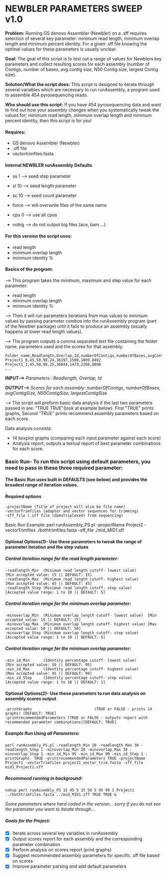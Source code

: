 # NEWBLER PARAMETERS SWEEP v1.0

**Problem:** Running GS denovo Assembler (Newbler) on a .sff requires selection of several key parameter: minimum read length, minimum overlap length and minimum percent identity. For a given .sff file knowing the optimal values for these parameters is usually unclear.

**Goal:** The goal of this script is to test out a range of values for Newblers key parameters and collect resulting scores for each assembly (number of Contigs, number of bases, avg contig size, N50 Contig size, largest Contig size).

**Solution/What the script does:** This script is designed to iterate through several variables which are necessary to run runAssembly, a program used to assemble 454 pyrosequencing reads.

**Who should use this script:** If you have 454 pyrosequencing data and want to find out how your assembly changes when you systematically tweak the values for; minimum read length, minimum overlap length and minimum percent identity, then this script is for you!

#### Requires:
- GS denovo Assembler (Newbler)
- .sff file
- vectortrimfiles.fasta

#### Internal NEWBLER runAssembly Defaults
- ss 1  --> seed step parameter

- sl 10 --> seed length parameter

- sc 10 --> seed count parameter

- force --> will overwrite files of the same name

- cpu 0 --> use all cpus

- nobig --> do not output big files (ace, bam ...)

#### For this version the script uses:
- read length
- minimum overlap length
- minimum identity %

#### Basics of the program:

--> This program takes the minimum, maximum and step value for each parameter:
- read length
- minimum overlap length
- minimum identity %

--> Then it will run parameters iterations from max values to minimum values by passing parameter combos into the runAssembly program (part of the Newbler package) until it fails to produce an assembly (usually happens at lower read length values).

--> The program outputs a comma separated text file containing the folder name, parameters used and the scores for that assembly:

	Folder_name,Readlength,Overlap,Id,numberOfContigs,numberOfBases,avgContigSize,N50ContigSize,largestContigSize
	Project1_0,45,50,99,24,36197,1508,1809,8402
	Project1_1,45,50,98,25,36844,1473,2208,8090
	...

**INPUT-->** *Parameters : Readlength, Overlap, Id*

**OUTPUT-->** *Scores for each assembly: numberOfContigs, numberOfBases, avgContigSize, N50ContigSize, largestContigSize*

--> The script will preform basic data analysis if the last two parameters passed in are: "TRUE TRUE"(look at example below). First "TRUE" prints graphs, Second "TRUE" prints recommend assembly parameters based on each score.

Data analysis consists:
- 14 boxplot graphs (comparing each input parameter against each score)
- Analysis report, outputs a textual report of best parameter combinations for each score.

### Basic Run- To run this script using default parameters, you need to pass in these three required parameter:
#### The Basic Run uses built in DEFAULTS (see below) and provides the broadest range of iteration values.
#### Required options
	-projectName (Title of project will also be file name)
	-vectorTrimfiles (adapter and vector sequences for trimming)
	-sff_file (.sff file (demultiplexed) from sequencing)

  Basic Run Example:
	perl runAssembly_PS.pl -projectName Project2 -vectorTrimfiles ./bothtrimfiles.fasta -sff_file ./mid_MID1.sff

#### Optional Options(1)- Use these parameters to tweak the range of parameter iteration and the step values
##### Control iteration range for the read length parameter:
	-readlength_Min  (Minimum read length cutoff- lowest value)			[Min accepted value: 15 || DEFAULT: 15]
	-readlength_Max  (Minimum read length cutoff- highest value)		[Max accepted value: 45 || DEFAULT: 45]
	-readlength_Step (Minimum read length cutoff- step value)				[Accepted value range: 1 to 10 || DEFAULT: 5]

##### Control iteration range for the minimum overlap parameter:
	-minoverlap_Min  (Minimum overlap length cutoff- lowest value) 	[Min accepted value: 15 || DEFAULT: 15]
	-minoverlap_Max  (Minimum overlap length cutoff- highest value) [Max accepted value: 50 || DEFAULT: 50]
	-minoverlap_Step (Minimum overlap length cutoff- step value) 		[Accepted value range: 1 to 10 || DEFAULT: 5]

##### Control iteration range for the minimum overlap parameter:
	-min_id_Min      (Identity percentage cutoff- lowest value) 		[Min accepted value: 50 || DEFAULT: 95]
	-min_id_Max      (Identity percentage cutoff- highest value)		[Max accepted value: 45 || DEFAULT: 99]
	-min_id_Step     (Identity percentage cutoff- step value)				[Accepted value range: 1 to 10 || DEFAULT: 1]

#### Optional Options(2)- Use these parameters to run data analysis on assembly scores output
	-printGraphs     						(TRUE or FALSE - prints 14 graphs) [DEFAULT: TRUE]
	-printrecommendedParameters (TRUE or FALSE - outputs report with recommended parameter combinations)[DEFAULT: TRUE]


##### Example Run Using all Parameters:

	perl runAssembly_PS.pl -readlength_Min 20 -readlength_Max 30 -readlength_Step 1 -minoverlap_Min 20 -minoverlap_Max 30 -minoverlap_Step 1 -min_id_Min 95 -min_id_Max 99 -min_id_Step 1 -printGraphs  TRUE -printrecommendedParameters TRUE -projectName Project1 -vectorTrimfiles project1_vector_trim.fasta -sff_file mid1_Project1.sff

##### Recommend running in background:
	nohup perl runAssembly_PS 15 45 5 15 50 5 95 99 1 Project1 ../bothtrimfiles.fasta ../mid_MID1.sff TRUE TRUE &

*Some parameters where hard coded in the version... sorry if you do not see the parameter you want to iterate through...*

##### Goals for the Project:
- [x] Iterate across several key variables in runAssembly
- [x] Output scores report for each assembly and the corresponding parameter combination
- [x] Perform analysis on scores report (print graphs)
- [x] Suggest recommended assembly parameters for specific .sff file based on scores
- [x] Improve parameter parsing and add default parameters
